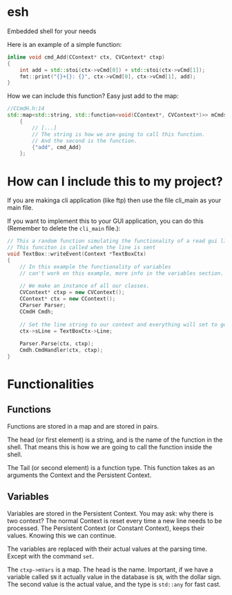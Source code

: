 # esh
Embedded shell for your needs

Here is an example of a simple function:

```cpp
inline void cmd_Add(CContext* ctx, CVContext* ctxp)
{
	int add = std::stoi(ctx->vCmd[0]) + std::stoi(ctx->vCmd[1]);
	fmt::print("{}+{}: {}", ctx->vCmd[0], ctx->vCmd[1], add);
}
```
How we can include this function? Easy just add to the map:
```cpp
//CCmdH.h:14
std::map<std::string, std::function<void(CContext*, CVContext*)>> mCmds =
	{
		// [...]
		// The string is how we are going to call this function.
		// And the second is the function. 
		{"add", cmd_Add}
	};
```

# How can I include this to my project?
If you are makinga cli application (like ftp) then use the file cli_main as your main file.

If you want to implement this to your GUI application, you can do this (Remember to delete the `cli_main` file.): 
```cpp
// This a random function simulating the functionality of a read gui lib.
// This funciton is called when the line is sent
void TextBox::writeEvent(Context *TextBoxCtx)
{
	// In this example the functionality of variables 
	// can't work on this example, more info in the variables section.
	
	// We make an instance of all our classes.
	CVContext* ctxp = new CVContext();
	CContext* ctx = new CContext();
	CParser Parser;
	CCmdH Cmdh;
	
	// Set the line string to our context and everything will set to go!
	ctx->sLine = TextBoxCtx->Line;
	
	Parser.Parse(ctx, ctxp);
	Cmdh.CmdHandler(ctx, ctxp);
}
```

# Functionalities

## Functions
Functions are stored in a map and are stored in pairs. 

The head (or first element) is a string, and is the name of the function in the shell. That means this is how we are going to call the function inside the shell. 

The Tail (or second element) is a function type. This function takes as an arguments  the Context and the Persistent Context.

## Variables
Variables are stored in the Persistent Context. You may ask: why there is two context? 
The normal Context is reset every time a new line needs to be processed. The Persistent Context (or Constant Context), keeps their values. Knowing this we can continue.

The variables are replaced with their actual values at the parsing time. Except with the command `set`.	 

The `ctxp->mVars` is a map. The head is the name. Important, if we have a variable called `$N` it actually value in the database is `$N`, with the dollar sign. The second value is the actual value, and the type is `std::any` for fast cast.

